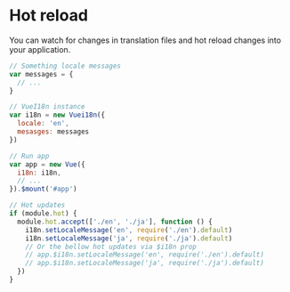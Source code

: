 # Hot reload

You can watch for changes in translation files and hot reload changes into your application.

```javascript
// Something locale messages
var messages = {
  // ...
}

// VueI18n instance
var i18n = new Vuei18n({
  locale: 'en',
  mesasges: messages
})

// Run app
var app = new Vue({
  i18n: i18n,
  // ...
}).$mount('#app')

// Hot updates
if (module.hot) {
  module.hot.accept(['./en', './ja'], function () {
    i18n.setLocaleMessage('en', require('./en').default)
    i18n.setLocaleMessage('ja', require('./ja').default)
    // Or the bellow hot updates via $i18n prop
    // app.$i18n.setLocaleMessage('en', require('./en').default)
    // app.$i18n.setLocaleMessage('ja', require('./ja').default)
  })
}
```
